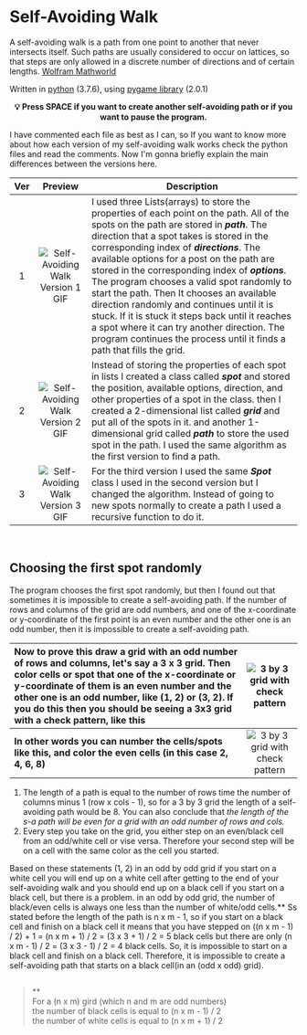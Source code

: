 # Self-Avoiding Walk

A self-avoiding walk is a path from one point to another that never intersects itself. Such paths are usually considered to occur on lattices, so that steps are only allowed in a discrete number of directions and of certain lengths. [Wolfram Mathworld](https://mathworld.wolfram.com/Self-AvoidingWalk.html)

Written in [python](https://www.python.org) (3.7.6), using [pygame library](https://www.pygame.org) (2.0.1)  

<p align="center">
    <b>💡 Press SPACE if you want to create another self-avoiding path or if you want to pause the program.</b>
</p>

I have commented each file as best as I can, so If you want to know more about how each version of my self-avoiding walk works check the python files and read the comments. Now I'm gonna briefly explain the main differences between the versions here.

Ver | Preview  | Description 
:------:|:-------:|------------
1 | ![Self-Avoiding Walk Version 1 GIF](https://user-images.githubusercontent.com/31355913/128322453-8d890b94-6201-4bb3-85e9-bbd530aa102d.gif) | I used three Lists(arrays) to store the properties of each point on the path. All of the spots on the path are stored in ***path***. The direction that a spot takes is stored in the corresponding index of ***directions***. The available options for a post on the path are stored in the corresponding index of ***options***. The program chooses a valid spot randomly to start the path. Then It chooses an available direction randomly and continues until it is stuck. If it is stuck it steps back until it reaches a spot where it can try another direction. The program continues the process until it finds a path that fills the grid.
2 | ![Self-Avoiding Walk Version 2 GIF](https://user-images.githubusercontent.com/31355913/128322721-9569cb7f-ffa2-40b3-bf51-5af8e5f2ab8d.gif) | Instead of storing the properties of each spot in lists I created a class called ***spot*** and stored the position, available options, direction, and other properties of a spot in the class. then I created a 2-dimensional list called ***grid*** and put all of the spots in it. and another 1-dimensional grid called  ***path*** to store the used spot in the path. I used the same algorithm as the first version to find a path.
3 | ![Self-Avoiding Walk Version 3 GIF](https://user-images.githubusercontent.com/31355913/128321482-8b2844ee-0811-47d7-91df-e091a084b917.gif) | For the third version I used the same ***Spot*** class I used in the second version but I changed the algorithm. Instead of going to new spots normally to create a path I used a recursive function to do it.

</br>

## Choosing the first spot randomly
The program chooses the first spot randomly, but then I found out that sometimes it is impossible to create a self-avoiding path. If the number of rows and columns of the grid are odd numbers, and one of the x-coordinate or y-coordinate of the first point is an even number and the other one is an odd number, then it is impossible to create a self-avoiding path. 



Now to prove this draw a grid with an odd number of rows and columns, let's say a 3 x 3 grid. Then color cells or spot that one of the x-coordinate or y-coordinate of them is an even number and the other one is an odd number, like (1, 2) or (3, 2). If you do this then you should be seeing a 3x3 grid with a check pattern, like this | ![3 by 3 grid with check pattern](https://user-images.githubusercontent.com/31355913/128355641-1c06e2cf-c191-48ab-bb67-a03f70590a6f.png)
:-------|:-------:
**In other words you can number the cells/spots like this, and color the even cells (in this case 2, 4, 6, 8)**| ![3 by 3 grid with check pattern](https://user-images.githubusercontent.com/31355913/128355648-67f01410-61bd-4a2d-beb0-37fde44d56e3.png)

1. The length of a path is equal to the number of rows time the number of columns minus 1 (row x cols - 1), so for a 3 by 3 grid the length of a self-avoiding path would be 8. You can also conclude that *the length of the s-a path will be even for a grid with an odd number of rows and cols.*
2. Every step you take on the grid, you either step on an even/black cell from an odd/white cell or vise versa. Therefore your second step will be on a cell with the same color as the cell you started.

Based on these statements (1, 2) in an odd by odd grid if you start on a white cell you will end up on a white cell after getting to the end of your self-avoiding walk and you should end up on a black cell if you start on a black cell, but there is a problem. in an odd by odd grid, the number of black/even cells is always one less than the number of white/odd cells.** Ss stated before the length of the path is n x m - 1, so if you start on a black cell and finish on a black cell it means that you have stepped on ((n x m - 1) / 2) + 1 = (n x m + 1) / 2 = (3 x 3 + 1) / 2 = 5 black cells but there are only (n x m - 1) / 2 = (3 x 3 - 1) / 2 = 4 black cells. So, it is impossible to start on a black cell and finish on a black cell. Therefore, it is impossible to create a self-avoiding path that starts on a black cell(in an (odd x odd) grid).

##
> ** </br>
For a  (n x m)  gird (which n and m are odd numbers) </br>
the number of black cells is equal to (n x m - 1) / 2 </br>
the number of white cells is equal to (n x m + 1) / 2
